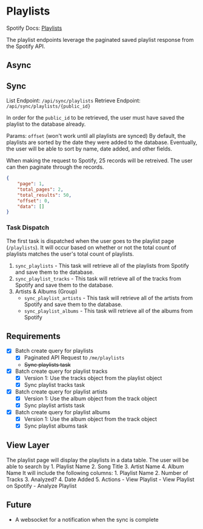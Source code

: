 # Playlists

Spotify Docs: [Playlists](https://developer.spotify.com/documentation/web-api/reference/playlists/)

The playlist endpoints leverage the paginated saved playlist response from the
Spotify API.

## Async

## Sync

List Endpoint: `/api/sync/playlists`
Retrieve Endpoint: `/api/sync/playlists/{public_id}`

In order for the `public_id` to be retrieved, the user must have saved the
playlist to the database already.

Params: `offset` (won't work until all playlists are synced)
By default, the playlists are sorted by the date they were added to the database.
Eventually, the user will be able to sort by name, date added, and other fields.

When making the request to Spotify, 25 records will be retreived.
The user can then paginate through the records.

```json
{
    "page": 1,
    "total_pages": 2,
    "total_results": 50,
    "offset": 0,
    "data": []
}
```

### Task Dispatch

The first task is dispatched when the user goes to the playlist page (`/playlists`).
It will occur based on whether or not the total count of playlists matches
the user's total count of playlists.

1. `sync_playlists` - This task will retrieve all of the playlists from Spotify
and save them to the database.
2. `sync_playlist_tracks` - This task will retrieve all of the tracks from Spotify
and save them to the database.
3. Artists & Albums (Group)
    - `sync_playlist_artists` - This task will retrieve all of the artists from Spotify
and save them to the database.
    - `sync_playlist_albums` - This task will retrieve all of the albums from Spotify

## Requirements

- [x] Batch create query for playlists
    - [x] Paginated API Request to `/me/playlists`
    - ~~Sync playlists task~~
- [x] Batch create query for playlist tracks
    - [x] Version 1: Use the tracks object from the playlist object
    - [x] Sync playlist tracks task
- [x] Batch create query for playlist artists
    - [x] Version 1: Use the album object from the track object
    - [x] Sync playlist artists task
- [x] Batch create query for playlist albums
    - [x] Version 1: Use the album object from the track object
    - [x] Sync playlist albums task

## View Layer

The playlist page will display the playlists in a data table. The user will be able to
search by
    1. Playlist Name
    2. Song Title
    3. Artist Name
    4. Album Name
It will include the following columns:
    1. Playlist Name
    2. Number of Tracks
    3. Analyzed?
    4. Date Added
    5. Actions
        - View Playlist
        - View Playlist on Spotify
        - Analyze Playlist

## Future

- A websocket for a notification when the sync is complete
